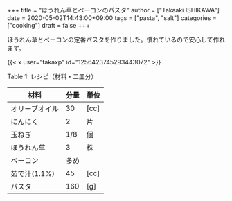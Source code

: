 +++
title = "ほうれん草とベーコンのパスタ"
author = ["Takaaki ISHIKAWA"]
date = 2020-05-02T14:43:00+09:00
tags = ["pasta", "salt"]
categories = ["cooking"]
draft = false
+++

ほうれん草とベーコンの定番パスタを作りました。慣れているので安心して作れます。  

{{< x user="takaxp" id="1256423745293443072" >}}  

<div class="table-caption">
  <span class="table-number">Table 1</span>:
  レシピ（材料・二皿分）
</div>

| 材料      | 分量 | 単位 |
|---------|----|----|
| オリーブオイル | 30  | [cc] |
| にんにく  | 2   | 片   |
| 玉ねぎ    | 1/8 | 個   |
| ほうれん草 | 3   | 株   |
| ベーコン  | 多め |      |
| 茹で汁(1.1%) | 45  | [cc] |
| パスタ    | 160 | [g]  |
